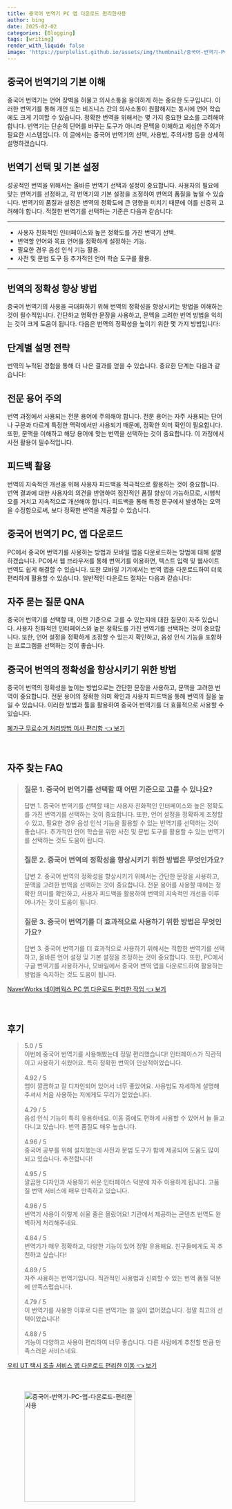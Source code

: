 ```yaml
---
title: 중국어 번역기 PC 앱 다운로드 편리한사용
author: bing
date: 2025-02-02
categories: [Blogging]
tags: [writing]
render_with_liquid: false
image: 'https://purplelist.github.io/assets/img/thumbnail/중국어-번역기-PC-앱-다운로드-편리한사용.webp'
---
```



<h2 id='중국어 번역기의 기본 이해'>중국어 번역기의 기본 이해</h2>

<p>중국어 번역기는 언어 장벽을 허물고 의사소통을 용이하게 하는 중요한 도구입니다. 이러한 번역기를 통해 개인 또는 비즈니스 간의 의사소통이 원활해지는 동시에 언어 학습에도 크게 기여할 수 있습니다. 정확한 번역을 위해서는 몇 가지 중요한 요소를 고려해야 합니다. 번역기는 단순히 단어를 바꾸는 도구가 아니라 문맥을 이해하고 세심한 주의가 필요한 시스템입니다. 이 글에서는 중국어 번역기의 선택, 사용법, 주의사항 등을 상세히 설명하겠습니다.</p>

<h2 id='번역기 선택 및 기본 설정'>번역기 선택 및 기본 설정</h2>

<p>성공적인 번역을 위해서는 올바른 번역기 선택과 설정이 중요합니다. 사용자의 필요에 맞는 번역기를 선정하고, 각 번역기의 기본 설정을 조정하여 번역의 품질을 높일 수 있습니다. 번역기의 품질과 설정은 번역의 정확도에 큰 영향을 미치기 때문에 이를 신중히 고려해야 합니다. 적절한 번역기를 선택하는 기준은 다음과 같습니다:</p>

<hr />

<ul>
    <li>사용자 친화적인 인터페이스와 높은 정확도를 가진 번역기 선택.</li>
    <li>번역할 언어와 목표 언어를 정확하게 설정하는 기능.</li>
    <li>필요한 경우 음성 인식 기능 활용.</li>
    <li>사전 및 문법 도구 등 추가적인 언어 학습 도구를 활용.</li>
</ul>

<hr />

<h2 id='번역의 정확성 향상 방법'>번역의 정확성 향상 방법</h2>

<p>중국어 번역기의 사용을 극대화하기 위해 번역의 정확성을 향상시키는 방법을 이해하는 것이 필수적입니다. 간단하고 명확한 문장을 사용하고, 문맥을 고려한 번역 방법을 익히는 것이 크게 도움이 됩니다. 다음은 번역의 정확성을 높이기 위한 몇 가지 방법입니다:</p>

<h2 id='단계별 설명 전략'>단계별 설명 전략</h2>

<p>번역의 누적된 경험을 통해 더 나은 결과를 얻을 수 있습니다. 중요한 단계는 다음과 같습니다:</p>

<h2 id='전문 용어 주의'>전문 용어 주의</h2>

<p>번역 과정에서 사용되는 전문 용어에 주의해야 합니다. 전문 용어는 자주 사용되는 단어나 구문과 다르게 특정한 맥락에서만 사용되기 때문에, 정확한 의미 확인이 필요합니다. 또한, 문맥을 이해하고 해당 용어에 맞는 번역을 선택하는 것이 중요합니다. 이 과정에서 사전 활용이 필수적입니다.</p>

<h2 id='피드백 활용'>피드백 활용</h2>

<p>번역의 지속적인 개선을 위해 사용자 피드백을 적극적으로 활용하는 것이 중요합니다. 번역 결과에 대한 사용자의 의견을 반영하여 점진적인 품질 향상이 가능하므로, 시행착오를 거치고 지속적으로 개선해야 합니다. 피드백을 통해 특정 문구에서 발생하는 오역을 수정함으로써, 보다 정확한 번역을 제공할 수 있습니다.</p>

<h2 id='중국어 번역기 PC, 앱 다운로드'>중국어 번역기 PC, 앱 다운로드</h2>

<p>PC에서 중국어 번역기를 사용하는 방법과 모바일 앱을 다운로드하는 방법에 대해 설명하겠습니다. PC에서 웹 브라우저를 통해 번역기를 이용하면, 텍스트 입력 및 웹사이트 번역도 쉽게 해결할 수 있습니다. 또한 모바일 기기에서는 번역 앱을 다운로드하여 더욱 편리하게 활용할 수 있습니다. 일반적인 다운로드 절차는 다음과 같습니다:</p>

<h2 id='자주 묻는 질문 QNA'>자주 묻는 질문 QNA</h2>

<p>중국어 번역기를 선택할 때, 어떤 기준으로 고를 수 있는지에 대한 질문이 자주 있습니다. 사용자 친화적인 인터페이스와 높은 정확도를 가진 번역기를 선택하는 것이 중요합니다. 또한, 언어 설정을 정확하게 조정할 수 있는지 확인하고, 음성 인식 기능을 포함하는 프로그램을 선택하는 것이 좋습니다.</p>

<h2 id='중국어 번역의 정확성을 향상시키기 위한 방법'>중국어 번역의 정확성을 향상시키기 위한 방법</h2>

<p>중국어 번역의 정확성을 높이는 방법으로는 간단한 문장을 사용하고, 문맥을 고려한 번역이 중요합니다. 전문 용어의 정확한 의미 확인과 사용자 피드백을 통해 번역의 질을 높일 수 있습니다. 이러한 방법과 툴을 활용하여 중국어 번역기를 더 효율적으로 사용할 수 있습니다.</p>


<p><a class="click-button" title="폐가구 무료수거 처리방법 이사 편리함" href="https://purplelist.github.io/posts/%ED%8F%90%EA%B0%80%EA%B5%AC-%EB%AC%B4%EB%A3%8C%EC%88%98%EA%B1%B0-%EC%B2%98%EB%A6%AC%EB%B0%A9%EB%B2%95-%EC%9D%B4%EC%82%AC-%ED%8E%B8%EB%A6%AC%ED%95%A8/" rel="dofollow">폐가구 무료수거 처리방법 이사 편리함 👈 보기</a></p><br>
<h2 id='자주_찾는_FAQ'>자주 찾는 FAQ</h2>
<div itemscope="" itemtype="https://schema.org/FAQPage"> 
<blockquote> 
<div itemscope="" itemprop="mainEntity" itemtype="https://schema.org/Question"> 
<h3 itemprop="name">질문 1. 중국어 번역기를 선택할 때 어떤 기준으로 고를 수 있나요?</h3> 
<div itemscope="" itemprop="acceptedAnswer" itemtype="https://schema.org/Answer"> 
<span itemprop="text"> 
<p>답변 1. 중국어 번역기를 선택할 때는 사용자 친화적인 인터페이스와 높은 정확도를 가진 번역기를 선택하는 것이 중요합니다. 또한, 언어 설정을 정확하게 조정할 수 있고, 필요한 경우 음성 인식 기능을 활용할 수 있는 번역기를 선택하는 것이 좋습니다. 추가적인 언어 학습을 위한 사전 및 문법 도구를 활용할 수 있는 번역기를 선택하는 것도 도움이 됩니다.</p> 
</span> 
</div> 
</div> 

<div itemscope="" itemprop="mainEntity" itemtype="https://schema.org/Question"> 
<h3 itemprop="name">질문 2. 중국어 번역의 정확성을 향상시키기 위한 방법은 무엇인가요?</h3> 
<div itemscope="" itemprop="acceptedAnswer" itemtype="https://schema.org/Answer"> 
<span itemprop="text"> 
<p>답변 2. 중국어 번역의 정확성을 향상시키기 위해서는 간단한 문장을 사용하고, 문맥을 고려한 번역을 선택하는 것이 중요합니다. 전문 용어를 사용할 때에는 정확한 의미를 확인하고, 사용자 피드백을 활용하여 번역의 지속적인 개선을 이루어나가는 것이 도움이 됩니다.</p> 
</span> 
</div> 
</div> 

<div itemscope="" itemprop="mainEntity" itemtype="https://schema.org/Question"> 
<h3 itemprop="name">질문 3. 중국어 번역기를 더 효과적으로 사용하기 위한 방법은 무엇인가요?</h3> 
<div itemscope="" itemprop="acceptedAnswer" itemtype="https://schema.org/Answer"> 
<span itemprop="text"> 
<p>답변 3. 중국어 번역기를 더 효과적으로 사용하기 위해서는 적합한 번역기를 선택하고, 올바른 언어 설정 및 기본 설정을 조정하는 것이 중요합니다. 또한, PC에서 구글 번역기를 사용하거나, 모바일에서 중국어 번역 앱을 다운로드하여 활용하는 방법을 숙지하는 것도 도움이 됩니다.</p> 
</span> 
</div> 
</div> 
</blockquote> 
</div>
<p><a class="click-button" title="NaverWorks 네이버웍스 PC 앱 다운로드 편리한 작업" href="https://purplelist.github.io/posts/NaverWorks-%EB%84%A4%EC%9D%B4%EB%B2%84%EC%9B%8D%EC%8A%A4-PC-%EC%95%B1-%EB%8B%A4%EC%9A%B4%EB%A1%9C%EB%93%9C-%ED%8E%B8%EB%A6%AC%ED%95%9C-%EC%9E%91%EC%97%85/" rel="dofollow">NaverWorks 네이버웍스 PC 앱 다운로드 편리한 작업 👈 보기</a></p><br>
<h2 id='후기'>후기</h2>
<div itemscope itemtype="https://schema.org/Product">
  <blockquote>
  <div itemprop="review" itemscope itemtype="https://schema.org/Review">
      <div itemprop="reviewRating" itemscope itemtype="https://schema.org/Rating"> <span itemprop="ratingValue">5.0</span> / <span itemprop="bestRating">5</span> </div>
      <span itemprop="reviewBody">이번에 중국어 번역기를 사용해봤는데 정말 편리했습니다! 인터페이스가 직관적이고 사용하기 쉬웠어요. 특히 정확한 번역이 인상적이었습니다.</span>
  </div>
  <br>
  <div itemprop="review" itemscope itemtype="https://schema.org/Review">
      <div itemprop="reviewRating" itemscope itemtype="https://schema.org/Rating"> <span itemprop="ratingValue">4.92</span> / <span itemprop="bestRating">5</span> </div>
      <span itemprop="reviewBody">앱이 깔끔하고 잘 디자인되어 있어서 너무 좋았어요. 사용법도 자세하게 설명해 주셔서 처음 사용하는 저에게도 무리가 없었습니다.</span>
  </div>
  <br>
  <div itemprop="review" itemscope itemtype="https://schema.org/Review">
      <div itemprop="reviewRating" itemscope itemtype="https://schema.org/Rating"> <span itemprop="ratingValue">4.79</span> / <span itemprop="bestRating">5</span> </div>
      <span itemprop="reviewBody">음성 인식 기능이 특히 유용하네요. 이동 중에도 편하게 사용할 수 있어서 늘 들고 다니고 있습니다. 번역 품질도 매우 높습니다.</span>
  </div>
  <br>
  <div itemprop="review" itemscope itemtype="https://schema.org/Review">
      <div itemprop="reviewRating" itemscope itemtype="https://schema.org/Rating"> <span itemprop="ratingValue">4.96</span> / <span itemprop="bestRating">5</span> </div>
      <span itemprop="reviewBody">중국어 공부를 위해 설치했는데 사전과 문법 도구가 함께 제공되어 도움도 많이 되고 있습니다. 추천합니다!</span>
  </div>
  <br>
  <div itemprop="review" itemscope itemtype="https://schema.org/Review">
      <div itemprop="reviewRating" itemscope itemtype="https://schema.org/Rating"> <span itemprop="ratingValue">4.95</span> / <span itemprop="bestRating">5</span> </div>
      <span itemprop="reviewBody">깔끔한 디자인과 사용하기 쉬운 인터페이스 덕분에 자주 이용하게 됩니다. 고품질 번역 서비스에 매우 만족하고 있습니다.</span>
  </div>
  <br>
  <div itemprop="review" itemscope itemtype="https://schema.org/Review">
      <div itemprop="reviewRating" itemscope itemtype="https://schema.org/Rating"> <span itemprop="ratingValue">4.96</span> / <span itemprop="bestRating">5</span> </div>
      <span itemprop="reviewBody">번역기 사용이 이렇게 쉬울 줄은 몰랐어요! 기관에서 제공하는 콘텐츠 번역도 완벽하게 처리해주네요.</span>
  </div>
  <br>
  <div itemprop="review" itemscope itemtype="https://schema.org/Review">
      <div itemprop="reviewRating" itemscope itemtype="https://schema.org/Rating"> <span itemprop="ratingValue">4.84</span> / <span itemprop="bestRating">5</span> </div>
      <span itemprop="reviewBody">번역기가 매우 정확하고, 다양한 기능이 있어 정말 유용해요. 친구들에게도 꼭 추천하고 싶습니다!</span>
  </div>
  <br>
  <div itemprop="review" itemscope itemtype="https://schema.org/Review">
      <div itemprop="reviewRating" itemscope itemtype="https://schema.org/Rating"> <span itemprop="ratingValue">4.89</span> / <span itemprop="bestRating">5</span> </div>
      <span itemprop="reviewBody">자주 사용하는 번역기입니다. 직관적인 사용법과 신뢰할 수 있는 번역 품질 덕분에 만족스럽습니다.</span>
  </div>
  <br>
  <div itemprop="review" itemscope itemtype="https://schema.org/Review">
      <div itemprop="reviewRating" itemscope itemtype="https://schema.org/Rating"> <span itemprop="ratingValue">4.79</span> / <span itemprop="bestRating">5</span> </div>
      <span itemprop="reviewBody">이 번역기를 사용한 이후로 다른 번역기는 쓸 일이 없어졌습니다. 정말 최고의 선택이었습니다!</span>
  </div>
  <br>
  <div itemprop="review" itemscope itemtype="https://schema.org/Review">
      <div itemprop="reviewRating" itemscope itemtype="https://schema.org/Rating"> <span itemprop="ratingValue">4.88</span> / <span itemprop="bestRating">5</span> </div>
      <span itemprop="reviewBody">기능이 다양하고 사용이 편리하여 너무 좋습니다. 다른 사람에게 추천할 만큼 만족스러운 서비스네요.</span>
  </div>
  </blockquote>
</div>
<p><a class="click-button" title="우티 UT 택시 호출 서비스 앱 다운로드 편리한 이동" href="https://purplelist.github.io/posts/%EC%9A%B0%ED%8B%B0-UT-%ED%83%9D%EC%8B%9C-%ED%98%B8%EC%B6%9C-%EC%84%9C%EB%B9%84%EC%8A%A4-%EC%95%B1-%EB%8B%A4%EC%9A%B4%EB%A1%9C%EB%93%9C-%ED%8E%B8%EB%A6%AC%ED%95%9C-%EC%9D%B4%EB%8F%99/" rel="dofollow">우티 UT 택시 호출 서비스 앱 다운로드 편리한 이동 👈 보기</a></p><br>
<figure class="image"><img src="https://purplelist.github.io/assets/img/thumbnail/중국어-번역기-PC-앱-다운로드-편리한사용.webp" alt="중국어-번역기-PC-앱-다운로드-편리한사용" width="256" height="256"></figure>